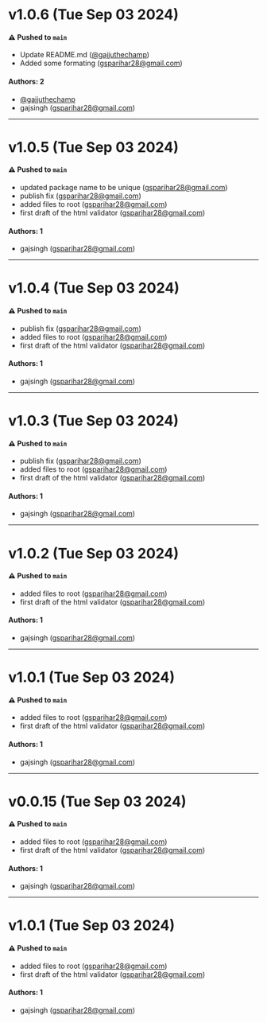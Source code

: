 # v1.0.6 (Tue Sep 03 2024)

#### ⚠️ Pushed to `main`

- Update README.md ([@gajjuthechamp](https://github.com/gajjuthechamp))
- Added some formating (gsparihar28@gmail.com)

#### Authors: 2

- [@gajjuthechamp](https://github.com/gajjuthechamp)
- gajsingh (gsparihar28@gmail.com)

---

# v1.0.5 (Tue Sep 03 2024)

#### ⚠️ Pushed to `main`

- updated package name to be unique (gsparihar28@gmail.com)
- publish fix (gsparihar28@gmail.com)
- added files to root (gsparihar28@gmail.com)
- first draft of the html validator (gsparihar28@gmail.com)

#### Authors: 1

- gajsingh (gsparihar28@gmail.com)

---

# v1.0.4 (Tue Sep 03 2024)

#### ⚠️ Pushed to `main`

- publish fix (gsparihar28@gmail.com)
- added files to root (gsparihar28@gmail.com)
- first draft of the html validator (gsparihar28@gmail.com)

#### Authors: 1

- gajsingh (gsparihar28@gmail.com)

---

# v1.0.3 (Tue Sep 03 2024)

#### ⚠️ Pushed to `main`

- publish fix (gsparihar28@gmail.com)
- added files to root (gsparihar28@gmail.com)
- first draft of the html validator (gsparihar28@gmail.com)

#### Authors: 1

- gajsingh (gsparihar28@gmail.com)

---

# v1.0.2 (Tue Sep 03 2024)

#### ⚠️ Pushed to `main`

- added files to root (gsparihar28@gmail.com)
- first draft of the html validator (gsparihar28@gmail.com)

#### Authors: 1

- gajsingh (gsparihar28@gmail.com)

---

# v1.0.1 (Tue Sep 03 2024)

#### ⚠️ Pushed to `main`

- added files to root (gsparihar28@gmail.com)
- first draft of the html validator (gsparihar28@gmail.com)

#### Authors: 1

- gajsingh (gsparihar28@gmail.com)

---

# v0.0.15 (Tue Sep 03 2024)

#### ⚠️ Pushed to `main`

- added files to root (gsparihar28@gmail.com)
- first draft of the html validator (gsparihar28@gmail.com)

#### Authors: 1

- gajsingh (gsparihar28@gmail.com)

---

# v1.0.1 (Tue Sep 03 2024)

#### ⚠️ Pushed to `main`

- added files to root (gsparihar28@gmail.com)
- first draft of the html validator (gsparihar28@gmail.com)

#### Authors: 1

- gajsingh (gsparihar28@gmail.com)
